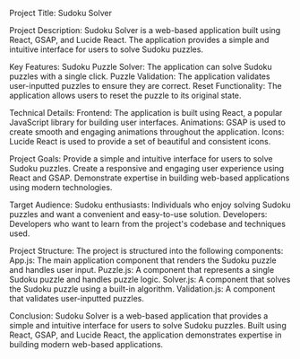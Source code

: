 Project Title: Sudoku Solver
    
Project Description:
Sudoku Solver is a web-based application built using React, GSAP, and Lucide React. The application provides a simple and intuitive interface for users to solve Sudoku puzzles.
  
Key Features:
Sudoku Puzzle Solver: The application can solve Sudoku puzzles with a single click.
Puzzle Validation: The application validates user-inputted puzzles to ensure they are correct.
Reset Functionality: The application allows users to reset the puzzle to its original state.
  
Technical Details:
Frontend: The application is built using React, a popular JavaScript library for building user interfaces.
Animations: GSAP is used to create smooth and engaging animations throughout the application.
Icons: Lucide React is used to provide a set of beautiful and consistent icons.
  
Project Goals:
Provide a simple and intuitive interface for users to solve Sudoku puzzles.
Create a responsive and engaging user experience using React and GSAP.
Demonstrate expertise in building web-based applications using modern technologies.
  
Target Audience:
Sudoku enthusiasts: Individuals who enjoy solving Sudoku puzzles and want a convenient and easy-to-use solution.
Developers: Developers who want to learn from the project's codebase and techniques used.
  
Project Structure:
The project is structured into the following components:
App.js: The main application component that renders the Sudoku puzzle and handles user input.
Puzzle.js: A component that represents a single Sudoku puzzle and handles puzzle logic.
Solver.js: A component that solves the Sudoku puzzle using a built-in algorithm.
Validation.js: A component that validates user-inputted puzzles.
  
Conclusion:
Sudoku Solver is a web-based application that provides a simple and intuitive interface for users to solve Sudoku puzzles. Built using React, GSAP, and Lucide React, the application demonstrates expertise in building modern web-based applications.
